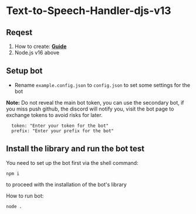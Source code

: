 # Text-to-Speech-Handler-djs-v13

## Reqest

1. How to create: **[Guide](https://www.freecodecamp.org/news/create-a-discord-bot-with-javascript-nodejs/)**
2. Node.js v16 above
## Setup bot

- Rename `example.config.json` to `config.json` to set some settings for the bot

**Note:** Do not reveal the main bot token, you can use the secondary bot, if you miss push github, the discord will notify you, visit the bot page to exchange tokens to avoid risks for later.


```Config
  token: "Enter your token for the bot"
  prefix: "Enter your prefix for the bot"
```

## Install the library and run the bot test
You need to set up the bot first via the shell command:
```
npm i
```
to proceed with the installation of the bot's library

How to run bot:
```
node .
```
